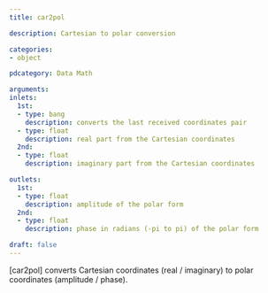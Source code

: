 ```yaml
---
title: car2pol

description: Cartesian to polar conversion

categories:
- object

pdcategory: Data Math

arguments:
inlets:
  1st:
  - type: bang
    description: converts the last received coordinates pair
  - type: float
    description: real part from the Cartesian coordinates
  2nd:
  - type: float
    description: imaginary part from the Cartesian coordinates

outlets:
  1st:
  - type: float
    description: amplitude of the polar form
  2nd:
  - type: float
    description: phase in radians (-pi to pi) of the polar form

draft: false
---
```


[car2pol] converts Cartesian coordinates (real / imaginary) to polar coordinates (amplitude / phase).
